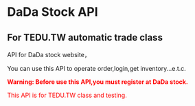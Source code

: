 # DaDa Stock API

## For TEDU.TW automatic trade class

<p>API for DaDa stock website，</p>
<p>You can use this API to operate order,login,get inventory...e.t.c.</p>

<p style="color:red;font-weight: bold">
	Warning: Before use this API,you must register at DaDa stock.
</p>

<p style="color:red;">This API is for TEDU.TW class and testing.</p>


